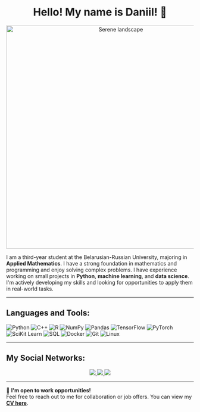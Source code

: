 <h1 align="center">Hello! My name is Daniil! 👋</h1>

<p align="center">
  <img src="https://downloader.disk.yandex.ru/preview/5d982bdafb009ecff06b7eafa49b70f6f285b3bf0940c817392b43cee2ca7c28/6711af30/0HfYYd8HGozVbsCXbOAFHWa9cq9wTMyYmCgNfyV-qCcp64bP7wqGWny13psssNdvoh-zL4dZZiMkmW1GIVfFbA%3D%3D?uid=0&filename=DALL%C2%B7E%202024-10-17%2023.40.10%20-%20A%20serene%20landscape%20with%20a%20waterfall%20flowing%20over%20rocky%20terrain%2C%20surrounded%20by%20tall%20evergreen%20trees.%20The%20scene%20is%20set%20during%20a%20dramatic%20sunset%20with%20vib.webp&disposition=inline&hash=&limit=0&content_type=image%2Fjpeg&owner_uid=0&tknv=v2&size=2048x2048" alt="Serene landscape" width="600"/>
</p>

I am a third-year student at the Belarusian-Russian University, majoring in **Applied Mathematics**. I have a strong foundation in mathematics and programming and enjoy solving complex problems. I have experience working on small projects in **Python**, **machine learning**, and **data science**. I'm actively developing my skills and looking for opportunities to apply them in real-world tasks.

---

## Languages and Tools:

![Python](https://img.shields.io/badge/-Python-3776AB?style=flat&logo=python&logoColor=white)
![C++](https://img.shields.io/badge/-C++-00599C?style=flat&logo=cplusplus&logoColor=white)
![R](https://img.shields.io/badge/-R-276DC3?style=flat&logo=r&logoColor=white)
![NumPy](https://img.shields.io/badge/-NumPy-013243?style=flat&logo=numpy&logoColor=white)
![Pandas](https://img.shields.io/badge/-Pandas-150458?style=flat&logo=pandas&logoColor=white)
![TensorFlow](https://img.shields.io/badge/-TensorFlow-FF6F00?style=flat&logo=tensorflow&logoColor=white)
![PyTorch](https://img.shields.io/badge/-PyTorch-EE4C2C?style=flat&logo=pytorch&logoColor=white)
![SciKit Learn](https://img.shields.io/badge/-Scikit_Learn-F7931E?style=flat&logo=scikit-learn&logoColor=white)
![SQL](https://img.shields.io/badge/-SQL-4479A1?style=flat&logo=postgresql&logoColor=white)
![Docker](https://img.shields.io/badge/-Docker-2496ED?style=flat&logo=docker&logoColor=white)
![Git](https://img.shields.io/badge/-Git-F05032?style=flat&logo=git&logoColor=white)
![Linux](https://img.shields.io/badge/-Linux-FCC624?style=flat&logo=linux&logoColor=black)

---

## My Social Networks:

<p align="center">
  <a href="https://t.me/daniilbadret">
    <img src="https://img.shields.io/badge/-Telegram-2CA5E0?style=for-the-badge&logo=telegram&logoColor=white" />
  </a>
  <a href="https://linkedin.com/in/daniilbadret">
    <img src="https://img.shields.io/badge/-LinkedIn-0077B5?style=for-the-badge&logo=linkedin&logoColor=white" />
  </a>
  <a href="https://vk.com/daniilbadret">
    <img src="https://img.shields.io/badge/-VK-4C75A3?style=for-the-badge&logo=vk&logoColor=white" />
  </a>
</p>

---

💼 **I'm open to work opportunities!**  
Feel free to reach out to me for collaboration or job offers. You can view my **[CV here](https://disk.yandex.ru/i/hID9htUEDaPU4w)**.
